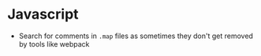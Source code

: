 # Javascript

* Search for comments in `.map` files as sometimes they don't get removed by
    tools like webpack

